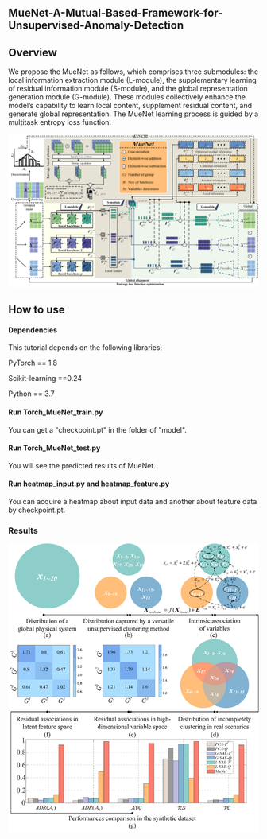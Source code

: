 ## MueNet-A-Mutual-Based-Framework-for-Unsupervised-Anomaly-Detection

## Overview

We propose the MueNet as follows, which comprises three submodules: the local information extraction module (L-module), the supplementary learning of residual information module (S-module), and the global representation generation module (G-module). These modules collectively enhance the model’s capability to learn local content, supplement residual content, and generate global representation. The MueNet learning process is guided by a multitask entropy loss function. 

<img src="https://github.com/123ruan/MueNet-A-Mutual-Based-Framework-for-Unsupervised-Anomaly-Detection/blob/main/img/MueNet5.png" alt="The MueNet structure." width="800px" />



## How to use

#### Dependencies

This tutorial depends on the following libraries:

PyTorch == 1.8

Scikit-learning ==0.24

Python == 3.7

#### Run Torch_MueNet_train.py

You can get a "checkpoint.pt" in the folder of "model".

#### Run Torch_MueNet_test.py

You will see the predicted results of MueNet.

#### Run heatmap_input.py and heatmap_feature.py

You can acquire a heatmap about input data and another about feature data by checkpoint.pt. 

### Results

<img src="https://github.com/123ruan/MueNet-A-Mutual-Based-Framework-for-Unsupervised-Anomaly-Detection/blob/main/img/Numerical2.png" alt="Numerical2" width="800px" />

